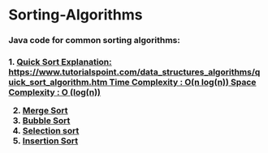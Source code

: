 # Sorting-Algorithms

<h3>Java code for common sorting algorithms:<h3>
1. <u><b>Quick Sort<u><b> 
    Explanation: https://www.tutorialspoint.com/data_structures_algorithms/quick_sort_algorithm.htm
    Time Complexity : O(n log(n))
    Space Complexity : O (log(n))
    
2. Merge Sort
3. Bubble Sort
4. Selection sort
5. Insertion Sort
